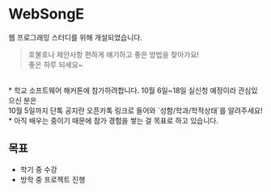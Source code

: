 # WebSongE
웹 프로그래밍 스터디를 위해 개설되었습니다.
>호불호나 제안사항 편하게 얘기하고 좋은 방법을 찾아가요!
> <br>좋은 하루 되세요~
<br>
* 학교 소프트웨어 해커톤에 참가하려합니다. 10월 6일~18일 실신청 예정이라 관심있으신 분은 
<br>10월 5일까지 단톡 공지란 오픈카톡 링크로 들어와 `성함/학과/학적상태`를 알려주세요!
	* 아직 배우는 중이기 때문에 참가 경험을 쌓는 걸 목표로 하고 있습니다.

## 목표
* 학기 중 수강
* 방학 중 프로젝트 진행
